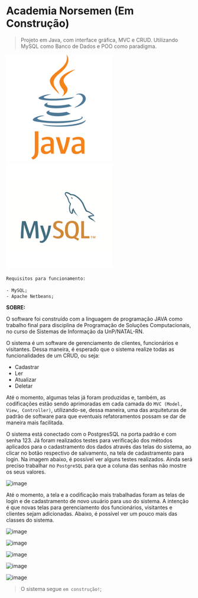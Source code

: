 # Academia Norsemen  (Em Construção)
> Projeto em Java, com interface gráfica, MVC e CRUD. Utilizando MySQL como Banco de Dados e POO como paradigma.

![image](https://raw.githubusercontent.com/github/explore/5b3600551e122a3277c2c5368af2ad5725ffa9a1/topics/java/java.png) ![image](https://raw.githubusercontent.com/github/explore/80688e429a7d4ef2fca1e82350fe8e3517d3494d/topics/mysql/mysql.png)



```
Requisitos para funcionamento:

- MySQL;
- Apache Netbeans;
```

**SOBRE:**

O software foi construído com a linguagem de programação JAVA como trabalho final para disciplina de Programação de Soluções Computacionais, no curso de Sistemas de Informação da UnP/NATAL-RN.

O sistema é um software de gerenciamento de clientes, funcionários e visitantes. Dessa maneira, é esperado que o sistema realize todas as funcionalidades de um CRUD, ou seja:
* Cadastrar
* Ler 
* Atualizar 
* Deletar

Até o momento, algumas telas já foram produzidas e, também, as codificações estão sendo aprimoradas em cada camada do `MVC (Model, View, Controller)`, utilizando-se, dessa maneira, uma das arquiteturas de padrão de software para que eventuais refatoramentos possam se dar de maneira mais facilitada.

O sistema está conectado com o PostgresSQL na porta padrão e com senha 123. Já foram realizados testes para verificação dos métodos aplicados para o cadastramento dos dados através das telas do sistema, ao clicar no botão respectivo de salvamento, na tela de cadastramento para login. Na imagem abaixo, é possível ver alguns testes realizados. Ainda será preciso trabalhar no `PostgreSQL` para que a coluna das senhas não mostre os seus valores.

![image](https://user-images.githubusercontent.com/80219103/203170948-a298cb79-d8f7-4531-b97c-dea50ea0e883.png)

Até o momento, a tela e a codificação mais trabalhadas foram as telas de login e de cadastramento de novo usuário para uso do sistema. A intenção é que novas telas para gerenciamento dos funcionários, visitantes e clientes sejam adicionadas. Abaixo, é possível ver um pouco mais das classes do sistema.

![image](https://user-images.githubusercontent.com/80219103/203171786-b41268f8-12f5-4a83-b3d6-c3c028186a55.png)

![image](https://user-images.githubusercontent.com/80219103/203171817-bf7b0140-7dbe-4f05-86f2-8ae39af75fd0.png)

![image](https://user-images.githubusercontent.com/80219103/203171844-ff3034a4-8913-416c-b18c-1662c20d54c4.png)

![image](https://user-images.githubusercontent.com/80219103/203171885-e7d49541-4a48-4554-9ce7-2d039c321fb0.png)

![image](https://user-images.githubusercontent.com/80219103/203171939-1bcc7329-38e9-4aa3-b9d1-399c9dbd400c.png)

> O sistema segue `em construção!`;
